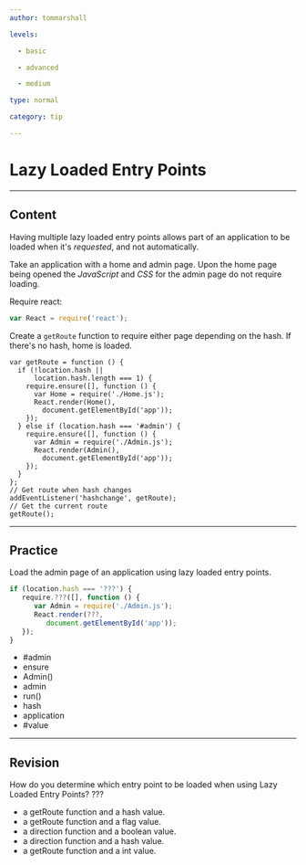```yaml
---
author: tommarshall

levels:

  - basic

  - advanced

  - medium

type: normal

category: tip

---
```


# Lazy Loaded Entry Points

---

## Content

Having multiple lazy loaded entry points allows part of an application to be loaded when it's _requested_, and not automatically.

Take an application with a home and admin page. Upon the home page being opened the _JavaScript_ and _CSS_ for the admin page do not require loading.

Require react:

```javaScript
var React = require('react');
```

Create a `getRoute` function to require either page depending on the hash. If there's no hash, home is loaded.

```
var getRoute = function () {
  if (!location.hash ||
      location.hash.length === 1) {
    require.ensure([], function () {
      var Home = require('./Home.js');
      React.render(Home(),
        document.getElementById('app'));
    });
  } else if (location.hash === '#admin') {
    require.ensure([], function () {
      var Admin = require('./Admin.js');
      React.render(Admin(),
        document.getElementById('app'));
    });
  }
};
// Get route when hash changes
addEventListener('hashchange', getRoute);
// Get the current route
getRoute();
```

---

## Practice

Load the admin page of an application using lazy loaded entry points.

```javascript
if (location.hash === '???') {
   require.???([], function () {
      var Admin = require('./Admin.js');
      React.render(???,
         document.getElementById('app'));
   });
}
```

- #admin
- ensure
- Admin()
- admin
- run()
- hash
- application
- #value

---

## Revision

How do you determine which entry point to be loaded when using Lazy Loaded Entry Points?
???

- a getRoute function and a hash value.
- a getRoute function and a flag value.
- a direction function and a boolean value.
- a direction function and a hash value.
- a getRoute function and a int value.
